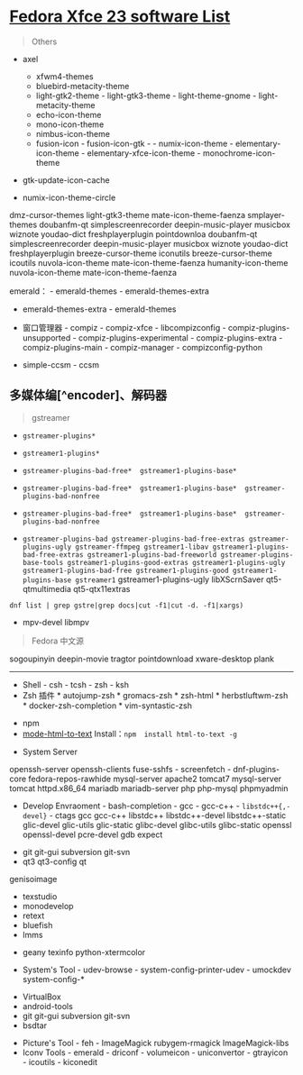 <link href="../../css/style.css" rel="stylesheet" type="text/css" />


# [Fedora Xfce 23 software List](https://)

> Others

 - axel 
   - xfwm4-themes
   - bluebird-metacity-theme
   - light-gtk2-theme - light-gtk3-theme - light-theme-gnome - light-metacity-theme
   - echo-icon-theme
   - mono-icon-theme
   - nimbus-icon-theme
   - fusion-icon - fusion-icon-gtk - - numix-icon-theme - elementary-icon-theme - elementary-xfce-icon-theme - monochrome-icon-theme

 - gtk-update-icon-cache
 - numix-icon-theme-circle

  dmz-cursor-themes light-gtk3-theme mate-icon-theme-faenza smplayer-themes
 doubanfm-qt simplescreenrecorder deepin-music-player musicbox wiznote youdao-dict freshplayerplugin pointdownloa
 doubanfm-qt simplescreenrecorder deepin-music-player musicbox wiznote youdao-dict freshplayerplugin
 breeze-cursor-theme iconutils
 breeze-cursor-theme icoutils
 nuvola-icon-theme mate-icon-theme-faenza humanity-icon-theme
 nuvola-icon-theme mate-icon-theme-faenza 
 
emerald：   - emerald-themes - emerald-themes-extra
- emerald-themes-extra - emerald-themes


+ 窗口管理器 - compiz - compiz-xfce - libcompizconfig - compiz-plugins-unsupported - compiz-plugins-experimental - compiz-plugins-extra - compiz-plugins-main - compiz-manager - compizconfig-python
 
 - simple-ccsm - ccsm


## 多媒体编[^encoder]、解码器

> gstreamer 
 - `gstreamer-plugins*`

 - `gstreamer1-plugins*`
 - `gstreamer-plugins-bad-free*  gstreamer1-plugins-base*`
 - `gstreamer-plugins-bad-free*  gstreamer1-plugins-base*  gstreamer-plugins-bad-nonfree`
 - `gstreamer-plugins-bad-free*  gstreamer1-plugins-base*  gstreamer-plugins-bad-nonfree`
 - `gstreamer-plugins-bad gstreamer-plugins-bad-free-extras gstreamer-plugins-ugly gstreamer-ffmpeg gstreamer1-libav gstreamer1-plugins-bad-free-extras gstreamer1-plugins-bad-freeworld gstreamer-plugins-base-tools gstreamer1-plugins-good-extras gstreamer1-plugins-ugly gstreamer1-plugins-bad-free gstreamer1-plugins-good gstreamer1-plugins-base gstreamer1`
 gstreamer1-plugins-ugly libXScrnSaver qt5-qtmultimedia qt5-qtx11extras

```
dnf list | grep gstre|grep docs|cut -f1|cut -d. -f1|xargs)
```


 - mpv-devel libmpv

> Fedora 中文源
 
sogoupinyin
deepin-movie
tragtor
pointdownload
xware-desktop
 plank

------------------------------------------------

+ Shell - csh - tcsh - zsh - ksh
+ Zsh 插件 * autojump-zsh * gromacs-zsh * zsh-html * herbstluftwm-zsh * docker-zsh-completion * vim-syntastic-zsh
 - npm
 - [mode-html-to-text](https://github.com/werk85/node-html-to-text.git) Install：`npm  install html-to-text -g`








+ System Server 

openssh-server openssh-clients  fuse-sshfs  - screenfetch - dnf-plugins-core fedora-repos-rawhide
 mysql-server apache2 tomcat7
 mysql-server 
 tomcat httpd.x86_64
 mariadb mariadb-server
 php php-mysql
 phpmyadmin 

+ Develop Envraoment - bash-completion - gcc - gcc-c++ - `libstdc++{,-devel}` - ctags
 gcc gcc-c++
 libstdc++ libstdc++-devel libstdc++-static 
 glic-devel glic-utils glic-static
 glibc-devel glibc-utils glibc-static
 openssl openssl-devel 
 pcre-devel
 gdb
 expect
 - git git-gui subversion git-svn 
 - qt3 qt3-config qt

 genisoimage
- texstudio
- monodevelop
- retext
- bluefish
- lmms 
+ geany
 texinfo
 python-xtermcolor

+ System's Tool - udev-browse - system-config-printer-udev - umockdev
 system-config-*
 - VirtualBox
 - android-tools
 - git git-gui subversion git-svn 
 - bsdtar
+ Picture's Tool - feh - ImageMagick rubygem-rmagick  ImageMagick-libs 
+ Iconv Tools - emerald - driconf - volumeicon - uniconvertor - gtrayicon - icoutils - kiconedit
